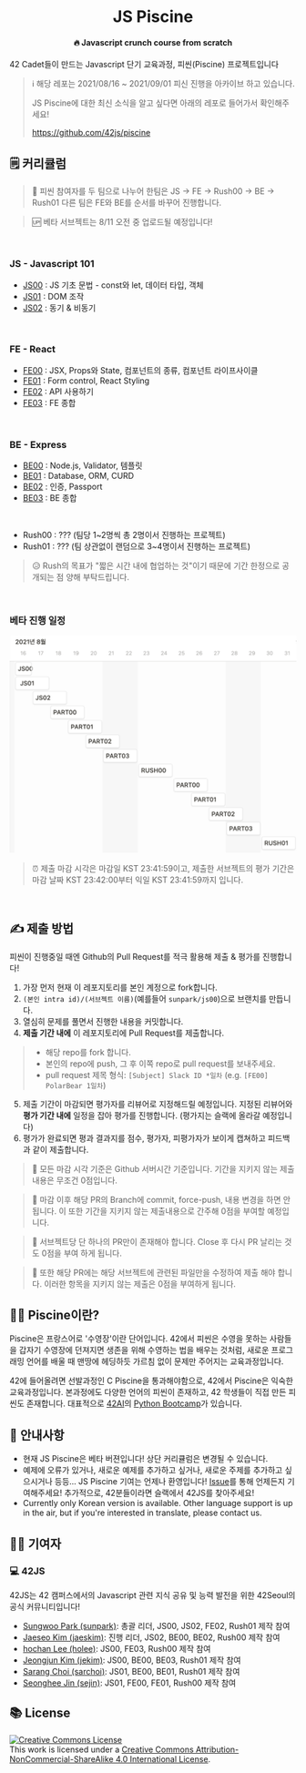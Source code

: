 <h1 align="center">JS Piscine</h1>
<h4 align="center">🔥 Javascript crunch course from scratch</h4>

42 Cadet들이 만드는 Javascript 단기 교육과정, 피씬(Piscine) 프로젝트입니다

> ℹ️ 해당 레포는 2021/08/16 ~ 2021/09/01 피신 진행을 아카이브 하고 있습니다.
>
> JS Piscine에 대한 최신 소식을 알고 싶다면 아래의 레포로 들어가서 확인해주세요!
>
> https://github.com/42js/piscine

## 🗒 커리큘럼

> 🏃 피씬 참여자를 두 팀으로 나누어 한팀은 JS -> FE -> Rush00 -> BE -> Rush01 다른 팀은 FE와 BE를 순서를 바꾸어 진행합니다.

> 🆙 베타 서브젝트는 8/11 오전 중 업로드될 예정입니다!

<br>

### JS - Javascript 101
* [JS00](js00) : JS 기초 문법 - const와 let, 데이터 타입, 객체
* [JS01](js01) : DOM 조작
* [JS02](js02) : 동기 & 비동기

<br>

### FE - React
* [FE00](fe00) : JSX, Props와 State, 컴포넌트의 종류, 컴포넌트 라이프사이클
* [FE01](fe01) : Form control, React Styling
* [FE02](fe02) : API 사용하기
* [FE03](fe03) : FE 종합

<br>

### BE - Express
* [BE00](be00) : Node.js, Validator, 템플릿
* [BE01](be01) : Database, ORM, CURD
* [BE02](be02) : 인증, Passport
* [BE03](be03) : BE 종합

<br>

* Rush00 : ??? (팀당 1~2명씩 총 2명이서 진행하는 프로젝트)
* Rush01 : ??? (팀 상관없이 랜덤으로 3~4명이서 진행하는 프로젝트)

> 😥 Rush의 목표가 "짧은 시간 내에 협업하는 것"이기 때문에 기간 한정으로 공개되는 점 양해 부탁드립니다.

<br>

### 베타 진행 일정
![베타 진행 일정](images/beta_schedule.png)

> ⏰ 제출 마감 시각은 마감일 KST 23:41:59이고, 제출한 서브젝트의 평가 기간은 마감 날짜 KST 23:42:00부터 익일 KST 23:41:59까지 입니다.

<br>

## ✍️ 제출 방법
피씬이 진행중일 때엔 Github의 Pull Request를 적극 활용해 제출 & 평가를 진행합니다!

1. 가장 먼저 현재 이 레포지토리를 본인 계정으로 fork합니다.
2. `(본인 intra id)/(서브젝트 이름)`(예를들어 `sunpark/js00`)으로 브랜치를 만듭니다.
3. 열심히 문제를 풀면서 진행한 내용을 커밋합니다.
4. **제출 기간 내에** 이 레포지토리에 Pull Request를 제출합니다.
  > - 해당 repo를 fork 합니다.
  > - 본인의 repo에 push, 그 후 이쪽 repo로 pull request를 보내주세요.
  > - pull request 제목 형식: `[Subject] Slack ID *일차` (e.g. `[FE00] PolarBear 1일차`)
5. 제출 기간이 마감되면 평가자를 리뷰어로 지정해드릴 예정입니다. 지정된 리뷰어와 **평가 기간 내에** 일정을 잡아 평가를 진행합니다. (평가지는 슬랙에 올라갈 예정입니다)
6. 평가가 완료되면 평과 결과지를 점수, 평가자, 피평가자가 보이게 캡쳐하고 피드백과 같이 제출합니다.

> 🚨 모든 마감 시각 기준은 Github 서버시간 기준입니다. 기간을 지키지 않는 제출내용은 무조건 0점입니다.

> 🚨 마감 이후 해당 PR의 Branch에 commit, force-push, 내용 변경을 하면 안됩니다. 이 또한 기간을 지키지 않는 제출내용으로 간주해 0점을 부여할 예정입니다.

> 🚨 서브젝트당 단 하나의 PR만이 존재해야 합니다. Close 후 다시 PR 날리는 것도 0점을 부여 하게 됩니다.

> 🚨 또한 해당 PR에는 해당 서브젝트에 관련된 파일만을 수정하여 제출 해야 합니다. 이러한 항목을 지키지 않는 제출은 0점을 부여하게 됩니다.

## 🏊‍♀️ Piscine이란?

Piscine은 프랑스어로 '수영장'이란 단어입니다. 42에서 피씬은 수영을 못하는 사람들을 갑자기 수영장에 던져지면 생존을 위해 수영하는 법을 배우는 것처럼, 새로운 프로그래밍 언어를 배울 때 맨땅에 헤딩하듯 가르침 없이 문제만 주어지는 교육과정입니다.

42에 들어올려면 선발과정인 C Piscine을 통과해야함으로, 42에서 Piscine은 익숙한 교육과정입니다. 본과정에도 다양한 언어의 피씬이 존재하고, 42 학생들이 직접 만든 피씬도 존재합니다. 대표적으로 [42AI](https://github.com/42-AI)의 [Python Bootcamp](https://github.com/42-AI/bootcamp_python)가 있습니다.

## 📢 안내사항

- 현재 JS Piscine은 베타 버젼입니다! 상단 커리큘럼은 변경될 수 있습니다.
- 예제에 오류가 있거나, 새로운 예제를 추가하고 싶거나, 새로운 주제를 추가하고 싶으시거나 등등... JS Piscine 기여는 언제나 환영입니다! [Issue](https://github.com/42js/piscine/issues)를 통해 언제든지 기여해주세요! 추가적으로, 42분들이라면 슬랙에서 42JS를 찾아주세요!
- Currently only Korean version is available. Other language support is up in the air, but if you're interested in translate, please contact us.

## 🧑‍💻 기여자

### 💻 42JS
42JS는 42 캠퍼스에서의 Javascript 관련 지식 공유 및 능력 발전을 위한 42Seoul의 공식 커뮤니티입니다!

- [Sungwoo Park (sunpark)](https://github.com/cos18): 총괄 리더, JS00, JS02, FE02, Rush01 제작 참여
- [Jaeseo Kim (jaeskim)](https://github.com/JaeSeoKim): 진행 리더, JS02, BE00, BE02, Rush00 제작 참여
- [hochan Lee (holee)](https://github.com/hochan222): JS00, FE03, Rush00 제작 참여
- [Jeongjun Kim (jekim)](https://github.com/Two-Jay): JS00, BE00, BE03, Rush01 제작 참여
- [Sarang Choi (sarchoi)](https://github.com/srngch): JS01, BE00, BE01, Rush01 제작 참여
- [Seonghee Jin (sejin)](https://github.com/MichelleJin12): JS01, FE00, FE01, Rush00 제작 참여

## 📚 License
<a rel="license" href="http://creativecommons.org/licenses/by-nc-sa/4.0/"><img alt="Creative Commons License" style="border-width:0" src="https://i.creativecommons.org/l/by-nc-sa/4.0/88x31.png" /></a><br />This work is licensed under a <a rel="license" href="http://creativecommons.org/licenses/by-nc-sa/4.0/">Creative Commons Attribution-NonCommercial-ShareAlike 4.0 International License</a>.
